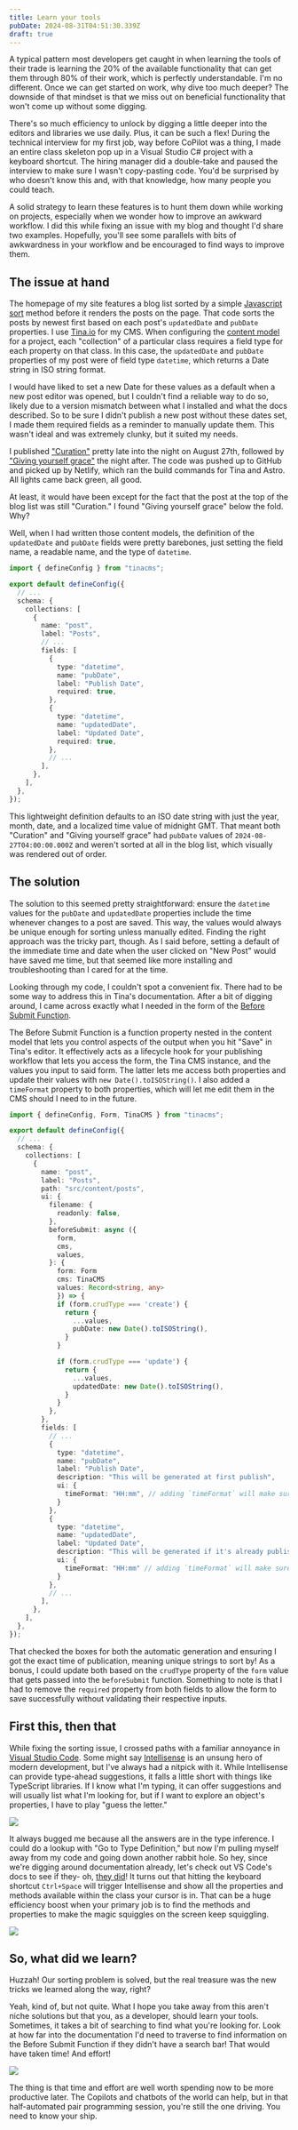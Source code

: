 ```yaml
---
title: Learn your tools
pubDate: 2024-08-31T04:51:30.339Z
draft: true
---
```


A typical pattern most developers get caught in when learning the tools of their trade is learning the 20% of the available functionality that can get them through 80% of their work, which is perfectly understandable. I'm no different. Once we can get started on work, why dive too much deeper? The downside of that mindset is that we miss out on beneficial functionality that won't come up without some digging.

There's so much efficiency to unlock by digging a little deeper into the editors and libraries we use daily. Plus, it can be such a flex! During the technical interview for my first job, way before CoPilot was a thing, I made an entire class skeleton pop up in a Visual Studio C# project with a keyboard shortcut. The hiring manager did a double-take and paused the interview to make sure I wasn't copy-pasting code. You'd be surprised by who doesn't know this and, with that knowledge, how many people you could teach.

A solid strategy to learn these features is to hunt them down while working on projects, especially when we wonder how to improve an awkward workflow. I did this while fixing an issue with my blog and thought I'd share two examples. Hopefully, you'll see some parallels with bits of awkwardness in your workflow and be encouraged to find ways to improve them.

## The issue at hand

The homepage of my site features a blog list sorted by a simple [Javascript sort](https://developer.mozilla.org/en-US/docs/Web/JavaScript/Reference/Global_Objects/Array/sort) method before it renders the posts on the page. That code sorts the posts by newest first based on each post's `updatedDate` and `pubDate` properties. I use [Tina.io](https://tina.io/) for my CMS. When configuring the [content model](https://tina.io/docs/schema/) for a project, each "collection" of a particular class requires a field type for each property on that class. In this case, the `updatedDate` and `pubDate` properties of my post were of field type `datetime`, which returns a Date string in ISO string format.

I would have liked to set a new Date for these values as a default when a new post editor was opened, but I couldn't find a reliable way to do so, likely due to a version mismatch between what I installed and what the docs described. So to be sure I didn't publish a new post without these dates set, I made them required fields as a reminder to manually update them. This wasn't ideal and was extremely clunky, but it suited my needs.

I published ["Curation"](/blog/curation) pretty late into the night on August 27th, followed by ["Giving yourself grace"](/blog/giving-grace) the night after. The code was pushed up to GitHub and picked up by Netlify, which ran the build commands for Tina and Astro. All lights came back green, all good.

At least, it would have been except for the fact that the post at the top of the blog list was still "Curation." I found "Giving yourself grace" below the fold. Why?

Well, when I had written those content models, the definition of the `updatedDate` and `pubDate` fields were pretty barebones, just setting the field name, a readable name, and the type of `datetime`.

```typescript
import { defineConfig } from "tinacms";

export default defineConfig({
  // ...
  schema: {
    collections: [
      {
        name: "post",
        label: "Posts",
        // ...
        fields: [
          {
            type: "datetime",
            name: "pubDate",
            label: "Publish Date",
            required: true,
          },
          {
            type: "datetime",
            name: "updatedDate",
            label: "Updated Date",
            required: true,
          },
          // ...
        ],
      },
    ],
  },
});
```

This lightweight definition defaults to an ISO date string with just the year, month, date, and a localized time value of midnight GMT. That meant both "Curation" and "Giving yourself grace" had `pubDate` values of `2024-08-27T04:00:00.000Z` and weren't sorted at all in the blog list, which visually was rendered out of order.

## The solution

The solution to this seemed pretty straightforward: ensure the `datetime` values for the `pubDate` and `updatedDate` properties include the time whenever changes to a post are saved. This way, the values would always be unique enough for sorting unless manually edited. Finding the right approach was the tricky part, though. As I said before, setting a default of the immediate time and date when the user clicked on "New Post" would have saved me time, but that seemed like more installing and troubleshooting than I cared for at the time.

Looking through my code, I couldn't spot a convenient fix. There had to be some way to address this in Tina's documentation. After a bit of digging around, I came across exactly what I needed in the form of the [Before Submit Function](https://tina.io/docs/extending-tina/before-submit/).

The Before Submit Function is a function property nested in the content model that lets you control aspects of the output when you hit "Save" in Tina's editor. It effectively acts as a lifecycle hook for your publishing workflow that lets you access the form, the Tina CMS instance, and the values you input to said form. The latter lets me access both properties and update their values with `new Date().toISOString()`. I also added a `timeFormat` property to both properties, which will let me edit them in the CMS should I need to in the future.

```typescript
import { defineConfig, Form, TinaCMS } from "tinacms";

export default defineConfig({
  // ...
  schema: {
    collections: [
      {
        name: "post",
        label: "Posts",
        path: "src/content/posts",
        ui: {
          filename: {
            readonly: false,
          },
          beforeSubmit: async ({
            form,
            cms,
            values,
          }: {
            form: Form
            cms: TinaCMS
            values: Record<string, any>
            }) => {
            if (form.crudType === 'create') {
              return {
                ...values,
                pubDate: new Date().toISOString(),
              }
            }

            if (form.crudType === 'update') {
              return {
                ...values,
                updatedDate: new Date().toISOString(),
              }
            }
          },
        },
        fields: [
          // ...
          {
            type: "datetime",
            name: "pubDate",
            label: "Publish Date",
            description: "This will be generated at first publish",
            ui: {
              timeFormat: "HH:mm", // adding `timeFormat` will make sure I can edit the time in the CMS
            }
          },
          {
            type: "datetime",
            name: "updatedDate",
            label: "Updated Date",
            description: "This will be generated if it's already published on save.",
            ui: {
              timeFormat: "HH:mm" // adding `timeFormat` will make sure I can edit the time in the CMS
            }
          },
          // ...
        ],
      },
    ],
  },
});
```

That checked the boxes for both the automatic generation and ensuring I got the exact time of publication, meaning unique strings to sort by! As a bonus, I could update both based on the `crudType` property of the `form` value that gets passed into the `beforeSubmit` function. Something to note is that I had to remove the `required` property from both fields to allow the form to save successfully without validating their respective inputs.

## First this, then that

While fixing the sorting issue, I crossed paths with a familiar annoyance in [Visual Studio Code](https://code.visualstudio.com/). Some might say [Intellisense](https://code.visualstudio.com/docs/editor/intellisense) is an unsung hero of modern development, but I've always had a nitpick with it. While Intellisense can provide type-ahead suggestions, it falls a little short with things like TypeScript libraries. If I know what I'm typing, it can offer suggestions and will usually list what I'm looking for, but if I want to explore an object's properties, I have to play "guess the letter."

![](/assets/media/no-ctrl-space.gif)

It always bugged me because all the answers are in the type inference. I could do a lookup with "Go to Type Definition," but now I'm pulling myself away from my code and going down another rabbit hole. So hey, since we're digging around documentation already, let's check out VS Code's docs to see if they- oh, [they did](https://code.visualstudio.com/docs/editor/intellisense#_intellisense-features:~:text=You%20can%20trigger%20IntelliSense%20in,\(.\)%20in%20JavaScript)! It turns out that hitting the keyboard shortcut `Ctrl+Space` will trigger Intellisense and show all the properties and methods available within the class your cursor is in. That can be a huge efficiency boost when your primary job is to find the methods and properties to make the magic squiggles on the screen keep squiggling.

![](/assets/media/ctrl-space.gif)

## So, what did we learn?

Huzzah! Our sorting problem is solved, but the real treasure was the new tricks we learned along the way, right?

Yeah, kind of, but not quite. What I hope you take away from this aren't niche solutions but that you, as a developer, should learn your tools. Sometimes, it takes a bit of searching to find what you're looking for. Look at how far into the documentation I'd need to traverse to find information on the Before Submit Function if they didn't have a search bar! That would have taken time! And effort!

![](/assets/media/tina-menu.png)

The thing is that time and effort are well worth spending now to be more productive later. The Copilots and chatbots of the world can help, but in that half-automated pair programming session, you're still the one driving. You need to know your ship.
